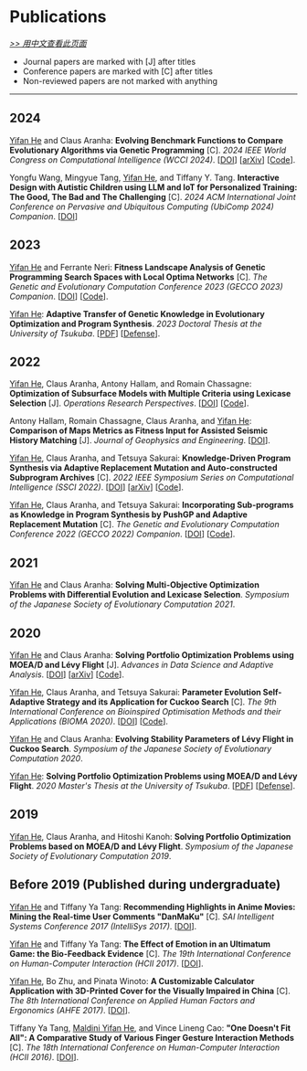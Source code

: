 # Publications

[*>> 用中文查看此页面*](/cn/publications/)

- Journal papers are marked with [J] after titles
- Conference papers are marked with [C] after titles
- Non-reviewed papers are not marked with anything

---

## 2024

<u> Yifan He</u> and Claus Aranha: **Evolving Benchmark Functions to Compare Evolutionary Algorithms via Genetic Programming** [C]. *2024 IEEE World Congress on Computational Intelligence (WCCI 2024)*. [[DOI](https://doi.org/10.1109/CEC60901.2024.10611801)] [[arXiv](https://arxiv.org/abs/2403.14146)] [[Code](https://zenodo.org/records/11063484)].

Yongfu Wang, Mingyue Tang, <u>Yifan He</u>, and Tiffany Y. Tang. **Interactive Design with Autistic Children using LLM and IoT for Personalized Training: The Good, The Bad and The Challenging** [C]. *2024 ACM International Joint Conference on Pervasive and Ubiquitous Computing (UbiComp 2024) Companion*. [[DOI](https://doi.org/10.1145/3675094.3677573)]

## 2023

<u>Yifan He</u> and Ferrante Neri: **Fitness Landscape Analysis of Genetic Programming Search Spaces with Local Optima Networks** [C]. *The Genetic and Evolutionary Computation Conference 2023 (GECCO 2023) Companion*. [[DOI](https://doi.org/10.1145/3583133.3596305
)] [[Code](https://github.com/Y1fanHE/gp-fla)].

<u>Yifan He</u>: **Adaptive Transfer of Genetic Knowledge in Evolutionary Optimization and Program Synthesis**. *2023 Doctoral Thesis at the University of Tsukuba*. [[PDF](yifan.2023.phd.thesis.pdf)] [[Defense](yifan.2023.phd.defense.pdf)].

## 2022

<u>Yifan He</u>, Claus Aranha, Antony Hallam, and Romain Chassagne: **Optimization of Subsurface Models with Multiple Criteria using Lexicase Selection** [J]. *Operations Research Perspectives*. [[DOI](https://doi.org/10.1016/j.orp.2022.100237)] [[Code](https://github.com/Y1fanHE/lexde-subsurface-model)].

Antony Hallam, Romain Chassagne, Claus Aranha, and <u>Yifan He</u>: **Comparison of Maps Metrics as Fitness Input for Assisted Seismic History Matching** [J]. *Journal of Geophysics and Engineering*. [[DOI](https://doi.org/10.1093/jge/gxac024)].

<u>Yifan He</u>, Claus Aranha, and Tetsuya Sakurai: **Knowledge-Driven Program Synthesis via Adaptive Replacement Mutation and Auto-constructed Subprogram Archives** [C]. *2022 IEEE Symposium Series on Computational Intelligence (SSCI 2022)*. [[DOI](https://doi.org/10.1109/SSCI51031.2022.10022128)] [[arXiv](https://arxiv.org/abs/2209.03736)] [[Code](https://github.com/Y1fanHE/ssci2022)].

<u>Yifan He</u>, Claus Aranha, and Tetsuya Sakurai: **Incorporating Sub-programs as Knowledge in Program Synthesis by PushGP and Adaptive Replacement Mutation** [C]. *The Genetic and Evolutionary Computation Conference 2022 (GECCO 2022) Companion*. [[DOI](https://doi.org/10.1145/3520304.3528891)] [[Code](https://github.com/Y1fanHE/kdps-arm)].

## 2021

<u>Yifan He</u> and Claus Aranha: **Solving Multi-Objective Optimization Problems with Differential Evolution and Lexicase Selection**. *Symposium of the Japanese Society of Evolutionary Computation 2021*.

## 2020

<u>Yifan He</u> and Claus Aranha: **Solving Portfolio Optimization Problems using MOEA/D and Lévy Flight** [J]. *Advances in Data Science and Adaptive Analysis*. [[DOI](https://doi.org/10.1142/S2424922X20500059)] [[arXiv](https://arxiv.org/abs/2003.06737)] [[Code](https://github.com/Y1fanHE/po_with_moead-levy)].

<u>Yifan He</u>, Claus Aranha, and Tetsuya Sakurai: **Parameter Evolution Self-Adaptive Strategy and its Application for Cuckoo Search** [C]. *The 9th International Conference on Bioinspired Optimisation Methods and their Applications (BIOMA 2020)*. [[DOI](https://doi.org/10.1007/978-3-030-63710-1_5)] [[Code](https://github.com/Y1fanHE/bioma2020)].

<u>Yifan He</u> and Claus Aranha: **Evolving Stability Parameters of Lévy Flight in Cuckoo Search**. *Symposium of the Japanese Society of Evolutionary Computation 2020*.

<u>Yifan He</u>: **Solving Portfolio Optimization Problems using MOEA/D and Lévy Flight**. *2020 Master's Thesis at the University of Tsukuba*. [[PDF](yifan.2020.master.thesis.pdf)] [[Defense](yifan.2020.master.defense.pdf)].

## 2019

<u>Yifan He</u>, Claus Aranha, and Hitoshi Kanoh: **Solving Portfolio Optimization Problems based on MOEA/D and Lévy Flight**. *Symposium of the Japanese Society of Evolutionary Computation 2019*.

## Before 2019 (Published during undergraduate)

<u>Yifan He</u> and Tiffany Ya Tang: **Recommending Highlights in Anime Movies: Mining the Real-time User Comments "DanMaKu"** [C]. *SAI Intelligent Systems Conference 2017 (IntelliSys 2017)*. [[DOI](https://doi.org/10.1109/IntelliSys.2017.8324311)].

<u>Yifan He</u> and Tiffany Ya Tang: **The Effect of Emotion in an Ultimatum Game: the Bio-Feedback Evidence** [C]. *The 19th International Conference on Human-Computer Interaction (HCII 2017)*. [[DOI](https://doi.org/10.1007/978-3-319-58753-0_19)].

<u>Yifan He</u>, Bo Zhu, and Pinata Winoto: **A Customizable Calculator Application with 3D-Printed Cover for the Visually Impaired in China** [C]. *The 8th International Conference on Applied Human Factors and Ergonomics (AHFE 2017)*. [[DOI](https://doi.org/10.1007/978-3-319-60366-7_26)].

Tiffany Ya Tang, <u>Maldini Yifan He</u>, and Vince Lineng Cao: **"One Doesn't Fit All": A Comparative Study of Various Finger Gesture Interaction Methods** [C]. *The 18th International Conference on Human-Computer Interaction (HCII 2016)*. [[DOI](https://doi.org/10.1007/978-3-319-40406-6_9)].
